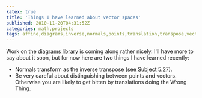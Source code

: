 ```yaml
---
katex: true
title: 'Things I have learned about vector spaces'
published: 2010-11-20T04:31:52Z
categories: math,projects
tags: affine,diagrams,inverse,normals,points,translation,transpose,vectors
---
```


Work on the <a href="http://trac.haskell.org/diagrams/">diagrams library</a> is coming along rather nicely.  I'll have more to say about it soon, but for now here are two things I have learned recently:

<ul>
	<li>Normals transform as the inverse transpose (<a href="http://www.faqs.org/faqs/graphics/algorithms-faq/">see Subject 5.27</a>).</li>
	<li>Be very careful about distinguishing between points and vectors.  Otherwise you are likely to get bitten by translations doing the Wrong Thing.</li>
</ul>



